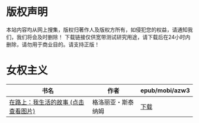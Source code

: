 # 版权声明

本站内容均从网上搜集，版权归著作人及版权方所有，如侵犯您的权益，请通知我们，我们将会及时删除！ 下载链接仅供宽带测试研究用途，请下载后在24小时内删除，请勿用于商业目的。请支持正版！

# 女权主义

| 书名 | 作者 | epub/mobi/azw3 |
| --- | --- | --- |
| [在路上：我生活的故事 (点击查看图片)](https://www.dushupai.com/attachment/2024/06/07/139787e8f669b68b.jpg) | 格洛丽亚・斯泰纳姆 | [下载](https://url89.ctfile.com/f/31084289-1357035034-83902d?p=8866) |

